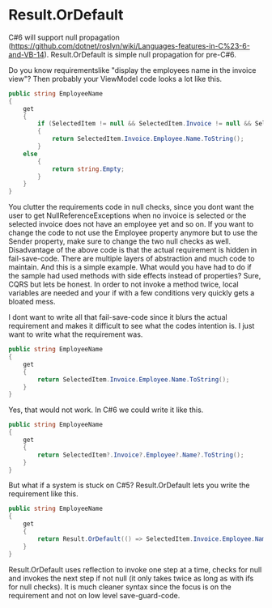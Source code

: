 Result.OrDefault
================
C#6 will support null propagation (https://github.com/dotnet/roslyn/wiki/Languages-features-in-C%23-6-and-VB-14).
Result.OrDefault is simple null propagation for pre-C#6.

Do you know requirementslike "display the employees name in the invoice view"? Then probably your ViewModel code looks a lot like this.
```csharp
public string EmployeeName
{
    get 
    {
        if (SelectedItem != null && SelectedItem.Invoice != null && SelectedItem.Invoice.Employee != null && SelectedItem.Invoice.Employee.Name != null)
        {
            return SelectedItem.Invoice.Employee.Name.ToString();
        }
	else
        {
            return string.Empty;
        }
    }   
}
```
You clutter the requirements code in null checks, since you dont want the user to get NullReferenceExceptions when no invoice is selected or the selected invoice does not have an employee yet and so on.
If you want to change the code to not use the Employee property anymore but to use the Sender property, make sure to change the two null checks as well.
Disadvantage of the above code is that the actual requirement is hidden in fail-save-code.
There are multiple layers of abstraction and much code to maintain. 
And this is a simple example. 
What would you have had to do if the sample had used methods with side effects instead of properties? 
Sure, CQRS but lets be honest.
In order to not invoke a method twice, local variables are needed and your if with a few conditions very quickly gets a bloated mess.

I dont want to write all that fail-save-code since it blurs the actual requirement and makes it difficult to see what the codes intention is.
I just want to write what the requirement was.
```csharp
public string EmployeeName
{
    get 
    {
        return SelectedItem.Invoice.Employee.Name.ToString();
    }   
}
```
Yes, that would not work.
In C#6 we could write it like this.
```csharp
public string EmployeeName
{
    get 
    {
        return SelectedItem?.Invoice?.Employee?.Name?.ToString();
    }   
}
```
But what if a system is stuck on C#5?
Result.OrDefault lets you write the requirement like this.
```csharp
public string EmployeeName
{
    get 
    {
        return Result.OrDefault(() => SelectedItem.Invoice.Employee.Name.ToString());
    }   
}
```
Result.OrDefault uses reflection to invoke one step at a time, checks for null and invokes the next step if not null (it only takes twice as long as with ifs for null checks).
It is much cleaner syntax since the focus is on the requirement and not on low level save-guard-code.
